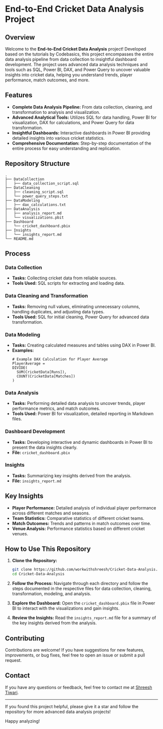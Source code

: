 # End-to-End Cricket Data Analysis Project

## Overview

Welcome to the **End-to-End Cricket Data Analysis** project! Developed based on the tutorials by Codebasics, this project encompasses the entire data analysis pipeline from data collection to insightful dashboard development. The project uses advanced data analysis techniques and tools such as SQL, Power BI, DAX, and Power Query to uncover valuable insights into cricket data, helping you understand trends, player performance, match outcomes, and more.

## Features

- **Complete Data Analysis Pipeline:** From data collection, cleaning, and transformation to analysis and visualization.
- **Advanced Analytical Tools:** Utilizes SQL for data handling, Power BI for visualization, DAX for calculations, and Power Query for data transformation.
- **Insightful Dashboards:** Interactive dashboards in Power BI providing detailed insights into various cricket statistics.
- **Comprehensive Documentation:** Step-by-step documentation of the entire process for easy understanding and replication.

## Repository Structure

```
.
├── DataCollection
│   ├── data_collection_script.sql
├── DataCleaning
│   ├── cleaning_script.sql
│   └── power_query_steps.txt
├── DataModeling
│   ├── dax_calculations.txt
├── DataAnalysis
│   ├── analysis_report.md
│   └── visualizations.pbit
├── Dashboard
│   └── cricket_dashboard.pbix
├── Insights
│   └── insights_report.md
└── README.md
```

## Process

### Data Collection

- **Tasks:** Collecting cricket data from reliable sources.
- **Tools Used:** SQL scripts for extracting and loading data.

### Data Cleaning and Transformation

- **Tasks:** Removing null values, eliminating unnecessary columns, handling duplicates, and adjusting data types.
- **Tools Used:** SQL for initial cleaning, Power Query for advanced data transformation.

### Data Modeling

- **Tasks:** Creating calculated measures and tables using DAX in Power BI.
- **Examples:**
  ```DAX
  # Example DAX Calculation for Player Average
  PlayerAverage = 
  DIVIDE(
    SUM(CricketData[Runs]),
    COUNT(CricketData[Matches])
  )
  ```

### Data Analysis

- **Tasks:** Performing detailed data analysis to uncover trends, player performance metrics, and match outcomes.
- **Tools Used:** Power BI for visualization, detailed reporting in Markdown files.

### Dashboard Development

- **Tasks:** Developing interactive and dynamic dashboards in Power BI to present the data insights clearly.
- **File:** `cricket_dashboard.pbix`

### Insights

- **Tasks:** Summarizing key insights derived from the analysis.
- **File:** `insights_report.md`

## Key Insights

- **Player Performance:** Detailed analysis of individual player performance across different matches and seasons.
- **Team Statistics:** Comparative statistics of different cricket teams.
- **Match Outcomes:** Trends and patterns in match outcomes over time.
- **Venue Analysis:** Performance statistics based on different cricket venues.

## How to Use This Repository

1. **Clone the Repository:**
   ```bash
   git clone https://github.com/workwithshreesh/Cricket-Data-Analysis.git
   cd Cricket-Data-Analysis
   ```

2. **Follow the Process:**
   Navigate through each directory and follow the steps documented in the respective files for data collection, cleaning, transformation, modeling, and analysis.

3. **Explore the Dashboard:**
   Open the `cricket_dashboard.pbix` file in Power BI to interact with the visualizations and gain insights.

4. **Review the Insights:**
   Read the `insights_report.md` file for a summary of the key insights derived from the analysis.

## Contributing

Contributions are welcome! If you have suggestions for new features, improvements, or bug fixes, feel free to open an issue or submit a pull request.

## Contact

If you have any questions or feedback, feel free to contact me at [Shreesh Tiwari](mailto:your-shreesht366.com).


---

If you found this project helpful, please give it a star and follow the repository for more advanced data analysis projects!

Happy analyzing!